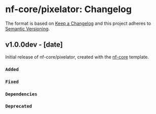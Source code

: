# nf-core/pixelator: Changelog

The format is based on [Keep a Changelog](https://keepachangelog.com/en/1.0.0/)
and this project adheres to [Semantic Versioning](https://semver.org/spec/v2.0.0.html).

## v1.0.0dev - [date]

Initial release of nf-core/pixelator, created with the [nf-core](https://nf-co.re/) template.

### `Added`

### `Fixed`

### `Dependencies`

### `Deprecated`
